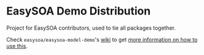 # EasySOA Demo Distribution

Project for EasySOA contributors, used to tie all packages together.

Check `easysoa/easysoa-model-demo`'s [wiki](https://github.com/easysoa/easysoa-model-demo/wiki) to get [more information on how to use this](https://github.com/easysoa/easysoa-model-demo/wiki/Distributing-easysoa).
